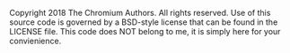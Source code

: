 Copyright 2018 The Chromium Authors. All rights reserved. Use of this source code is governed by a BSD-style license that can be found in the LICENSE file.
This code does NOT belong to me, it is simply here for your convienience.
